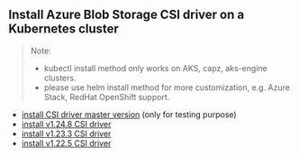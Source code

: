 ## Install Azure Blob Storage CSI driver on a Kubernetes cluster
> Note: 
>  - kubectl install method only works on AKS, capz, aks-engine clusters.
>  - please use helm install method for more customization, e.g. Azure Stack, RedHat OpenShift support.
> 
 - [install CSI driver master version](./install-csi-driver-master.md) (only for testing purpose)
 - [install v1.24.8 CSI driver](./install-csi-driver-v1.24.8.md)
 - [install v1.23.3 CSI driver](./install-csi-driver-v1.23.3.md)
 - [install v1.22.5 CSI driver](./install-csi-driver-v1.22.5.md)
